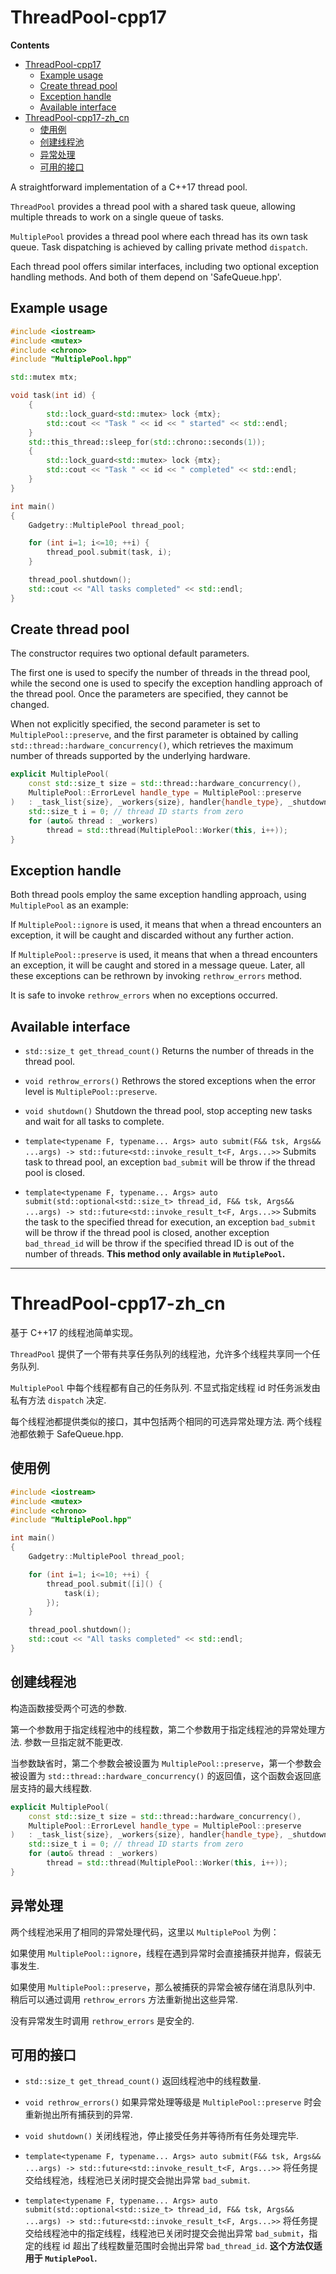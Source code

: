 # ThreadPool-cpp17

**Contents**  
- [ThreadPool-cpp17](#threadpool-cpp17)
  - [Example usage](#example-usage)
  - [Create thread pool](#create-thread-pool)
  - [Exception handle](#exception-handle)
  - [Available interface](#available-interface)
- [ThreadPool-cpp17-zh\_cn](#threadpool-cpp17-zh_cn)
  - [使用例](#使用例)
  - [创建线程池](#创建线程池)
  - [异常处理](#异常处理)
  - [可用的接口](#可用的接口)

A straightforward implementation of a C++17 thread pool.

`ThreadPool` provides a thread pool with a shared task queue, allowing multiple threads to work on a single queue of tasks.

`MultiplePool` provides a thread pool where each thread has its own task queue. Task dispatching is achieved by calling private method `dispatch`.

Each thread pool offers similar interfaces, including two optional exception handling methods. And both of them depend on 'SafeQueue.hpp'.

## Example usage
```cpp
#include <iostream>
#include <mutex>
#include <chrono>
#include "MultiplePool.hpp"

std::mutex mtx;

void task(int id) {
    {
        std::lock_guard<std::mutex> lock {mtx};
        std::cout << "Task " << id << " started" << std::endl;
    }
    std::this_thread::sleep_for(std::chrono::seconds(1));
    {
        std::lock_guard<std::mutex> lock {mtx};
        std::cout << "Task " << id << " completed" << std::endl;
    }
}

int main()
{
    Gadgetry::MultiplePool thread_pool;

    for (int i=1; i<=10; ++i) {
        thread_pool.submit(task, i);
    }

    thread_pool.shutdown();
    std::cout << "All tasks completed" << std::endl;
}
```

## Create thread pool
The constructor requires two optional default parameters.

The first one is used to specify the number of threads in the thread pool, while the second one is used to specify the exception handling approach of the thread pool. Once the parameters are specified, they cannot be changed.

When not explicitly specified, the second parameter is set to `MultiplePool::preserve`, and the first parameter is obtained by calling `std::thread::hardware_concurrency()`, which retrieves the maximum number of threads supported by the underlying hardware.
```cpp
explicit MultiplePool(
    const std::size_t size = std::thread::hardware_concurrency(),
    MultiplePool::ErrorLevel handle_type = MultiplePool::preserve
)   : _task_list{size}, _workers{size}, handler{handle_type}, _shutdown{false}, _stop_submit{false} {
    std::size_t i = 0; // thread ID starts from zero
    for (auto& thread : _workers)
        thread = std::thread(MultiplePool::Worker(this, i++));
}
```

## Exception handle
Both thread pools employ the same exception handling approach, using `MultiplePool` as an example:

If `MultiplePool::ignore` is used, it means that when a thread encounters an exception, it will be caught and discarded without any further action.

If `MultiplePool::preserve` is used, it means that when a thread encounters an exception, it will be caught and stored in a message queue. Later, all these exceptions can be rethrown by invoking `rethrow_errors` method.

It is safe to invoke `rethrow_errors` when no exceptions occurred.

## Available interface
- `std::size_t get_thread_count()`
  Returns the number of threads in the thread pool.

- `void rethrow_errors()`
  Rethrows the stored exceptions when the error level is `MultiplePool::preserve`.

- `void shutdown()`
  Shutdown the thread pool, stop accepting new tasks and wait for all tasks to complete.

- `template<typename F, typename... Args> auto submit(F&& tsk, Args&& ...args) -> std::future<std::invoke_result_t<F, Args...>>`
  Submits task to thread pool, an exception `bad_submit` will be throw if the thread pool is closed.

- `template<typename F, typename... Args> auto submit(std::optional<std::size_t> thread_id, F&& tsk, Args&& ...args) -> std::future<std::invoke_result_t<F, Args...>>`
  Submits the task to the specified thread for execution, an exception `bad_submit` will be throw if the thread pool is closed, another exception `bad_thread_id` will be throw if the specified thread ID is out of the number of threads. **This method only available in `MutiplePool`.**
- - -

# ThreadPool-cpp17-zh_cn
基于 C++17 的线程池简单实现。

`ThreadPool` 提供了一个带有共享任务队列的线程池，允许多个线程共享同一个任务队列.


`MultiplePool` 中每个线程都有自己的任务队列. 不显式指定线程 id 时任务派发由私有方法 `dispatch` 决定.

每个线程池都提供类似的接口，其中包括两个相同的可选异常处理方法. 两个线程池都依赖于 SafeQueue.hpp.

## 使用例
```cpp
#include <iostream>
#include <mutex>
#include <chrono>
#include "MultiplePool.hpp"

int main()
{
    Gadgetry::MultiplePool thread_pool;

    for (int i=1; i<=10; ++i) {
        thread_pool.submit([i]() {
            task(i);
        });
    }

    thread_pool.shutdown();
    std::cout << "All tasks completed" << std::endl;
}
```

## 创建线程池
构造函数接受两个可选的参数.

第一个参数用于指定线程池中的线程数，第二个参数用于指定线程池的异常处理方法. 参数一旦指定就不能更改.

当参数缺省时，第二个参数会被设置为 `MultiplePool::preserve`，第一个参数会被设置为 `std::thread::hardware_concurrency()` 的返回值，这个函数会返回底层支持的最大线程数.
```cpp
explicit MultiplePool(
    const std::size_t size = std::thread::hardware_concurrency(),
    MultiplePool::ErrorLevel handle_type = MultiplePool::preserve
)   : _task_list{size}, _workers{size}, handler{handle_type}, _shutdown{false}, _stop_submit{false} {
    std::size_t i = 0; // thread ID starts from zero
    for (auto& thread : _workers)
        thread = std::thread(MultiplePool::Worker(this, i++));
}
```

## 异常处理
两个线程池采用了相同的异常处理代码，这里以 `MultiplePool` 为例：

如果使用 `MultiplePool::ignore`，线程在遇到异常时会直接捕获并抛弃，假装无事发生.

如果使用 `MultiplePool::preserve`，那么被捕获的异常会被存储在消息队列中. 稍后可以通过调用 `rethrow_errors` 方法重新抛出这些异常.

没有异常发生时调用 `rethrow_errors` 是安全的.

## 可用的接口
- `std::size_t get_thread_count()`
  返回线程池中的线程数量.

- `void rethrow_errors()`
  如果异常处理等级是 `MultiplePool::preserve` 时会重新抛出所有捕获到的异常.

- `void shutdown()`
  关闭线程池，停止接受任务并等待所有任务处理完毕.

- `template<typename F, typename... Args> auto submit(F&& tsk, Args&& ...args) -> std::future<std::invoke_result_t<F, Args...>>`
  将任务提交给线程池，线程池已关闭时提交会抛出异常 `bad_submit`.

- `template<typename F, typename... Args> auto submit(std::optional<std::size_t> thread_id, F&& tsk, Args&& ...args) -> std::future<std::invoke_result_t<F, Args...>>`
  将任务提交给线程池中的指定线程，线程池已关闭时提交会抛出异常 `bad_submit`，指定的线程 id 超出了线程数量范围时会抛出异常 `bad_thread_id`. **这个方法仅适用于 `MutiplePool`.**
